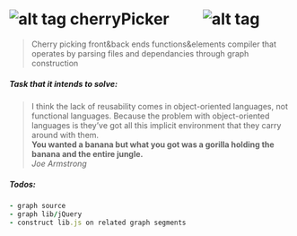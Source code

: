 ![alt tag](http://i57.tinypic.com/2ns3qd3.png) cherryPicker &nbsp;&nbsp;&nbsp;&nbsp;&nbsp;&nbsp;&nbsp; ![alt tag](https://david-dm.org/antsav/cherryPicker.png)
======

> Cherry picking front&back ends functions&elements compiler that operates by parsing files and dependancies through graph construction

##### Task that it intends to solve: 
> I think the lack of reusability comes in object-oriented languages, not functional languages. Because the problem with object-oriented languages is they’ve got all this implicit environment that they carry around with them. <br> **You wanted a banana but what you got was a gorilla holding the banana and the entire jungle.** <br> *Joe Armstrong*


##### Todos:
~~~ruby
- graph source
- graph lib/jQuery
- construct lib.js on related graph segments
~~~
